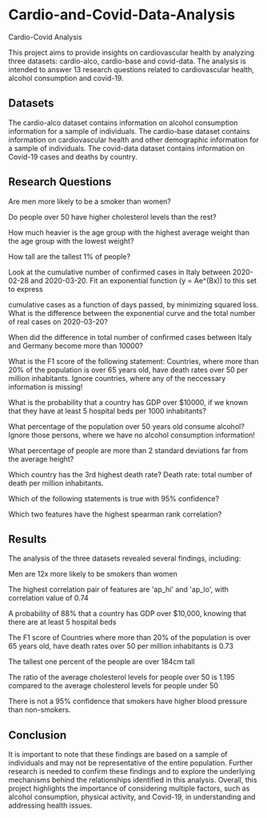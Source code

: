 # Cardio-and-Covid-Data-Analysis
Cardio-Covid Analysis

This project aims to provide insights on cardiovascular health by analyzing three datasets: cardio-alco, cardio-base and covid-data. The analysis is intended to answer 13 research questions related to cardiovascular health, alcohol consumption and covid-19.

## Datasets
The cardio-alco dataset contains information on alcohol consumption information for a sample of individuals.
The cardio-base dataset contains information on cardiovascular health and other demographic information for a sample of individuals.
The covid-data dataset contains information on Covid-19 cases and deaths by country.

## Research Questions
Are men more likely to be a smoker than women?

Do people over 50 have higher cholesterol levels than the rest?

How much heavier is the age group with the highest average weight than the age group with the lowest weight?

How tall are the tallest 1% of people?

Look at the cumulative number of confirmed cases in Italy between 2020-02-28 and 2020-03-20. Fit an exponential function (y = Ae^(Bx)) to this set to express 

cumulative cases as a function of days passed, by minimizing squared loss. What is the difference between the exponential curve and the total number of real cases on 2020-03-20?

When did the difference in total number of confirmed cases between Italy and Germany become more than 10000?

What is the F1 score of the following statement: Countries, where more than 20% of the population is over 65 years old, have death rates over 50 per million inhabitants. Ignore countries, where any of the neccessary information is missing!

What is the probability that a country has GDP over $10000, if we known that they have at least 5 hospital beds per 1000 inhabitants?

What percentage of the population over 50 years old consume alcohol? Ignore those persons, where we have no alcohol consumption information!

What percentage of people are more than 2 standard deviations far from the average height?

Which country has the 3rd highest death rate? Death rate: total number of death per million inhabitants.

Which of the following statements is true with 95% confidence?

Which two features have the highest spearman rank correlation?

## Results
The analysis of the three datasets revealed several findings, including:

Men are 12x more likely to be smokers than women

The highest correlation pair of features are 'ap_hi' and 'ap_lo', with correlation value of 0.74

A probability of 88% that a country has GDP over $10,000, knowing that there are at least 5 hospital beds

The F1 score of Countries where more than 20% of the population is over 65 years old, have death rates over 50 per million inhabitants is  0.73 

The tallest one percent of the people are over 184cm tall

The ratio of the average cholesterol levels for people over 50 is 1.195 compared to the average cholesterol levels for people under 50

There is not a 95% confidence that smokers have higher blood pressure than non-smokers.

## Conclusion
It is important to note that these findings are based on a sample of individuals and may not be representative of the entire population. Further research is needed to confirm these findings and to explore the underlying mechanisms behind the relationships identified in this analysis. Overall, this project highlights the importance of considering multiple factors, such as alcohol consumption, physical activity, and Covid-19, in understanding and addressing health issues.
